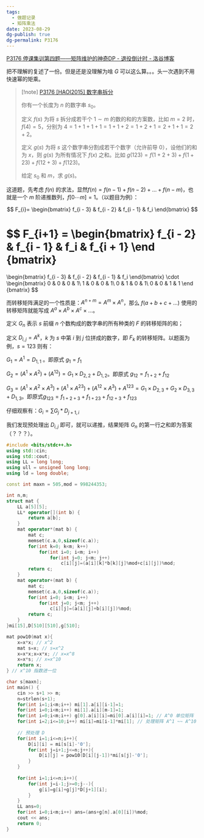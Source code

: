 ```yaml
---
tags:
  - 做题记录
  - 矩阵乘法
date: 2023-08-29
dg-publish: true
dg-permalink: P3176
---
```



[P3176 停课集训第四题——矩阵维护的神奇DP - 退役倒计时 - 洛谷博客](https://socialchikenpapapa.blog.luogu.org/solution-p3176)

把不理解的复述了一份。但是还是没理解为啥 $G$ 可以这么算。。。头一次遇到不用快速幂的矩乘。

> [!note] [P3176 [HAOI2015] 数字串拆分](https://www.luogu.com.cn/problem/P3176)
> 
> 你有一个长度为 $n$ 的数字串 $s_0$。
> 
> 定义 $f(s)$ 为将 $s$ 拆分成若干个 $1 \sim m$ 的数的和的方案数，比如 $m=2$ 时，$f(4)=5$，分别为 $4=1+1+1+1=1+1+2=1+2+1=2+1+1=2+2$。
> 
> 定义 $g(s)$ 为将 $s$ 这个数字串分割成若干个数字（允许前导 $0$），设他们的和为 $x$，则 $g(s)$ 为所有情况下 $f(x)$ 之和。比如 $g(123)=f(1+2+3)+f(1+23)+f(12+3)+f(123)$。
> 
> 给定 $s_0$ 和 $m$，求 $g(s)$。

这道题，先考虑 $f(n)$ 的求法，显然$f(n) = f(n-1) + f(n-2) + ... + f(n-m)$，也就是一个 $m$ 阶递推数列，$f[0\cdots m] = 1$。（以题目为例）：

$$
F_{i}=
\begin{bmatrix} 
f_{i - 3} & f_{i - 2} & f_{i - 1} & f_i
\end{bmatrix}
$$

$$
F_{i+1} = 
\begin{bmatrix}
f_{i - 2} & f_{i - 1} & f_i & f_{i + 1}
\end {bmatrix}
= 
\begin{bmatrix} 
f_{i - 3} & f_{i - 2} & f_{i - 1} & f_i
\end{bmatrix}
\cdot 
\begin{bmatrix}
0 & 0 & 0 & 1\\
1 & 0 & 0 & 1\\
0 & 1 & 0 & 1\\
0 & 0 & 1 & 1
\end {bmatrix}
$$

而转移矩阵满足的一个性质是：$A^{n+m}=A^m\times A^n$，那么 $f(a + b + c + ...)$ 使用的转移矩阵就能写成 $A^{a}\times A^{b}\times A^{c}\times ...$。

定义 $G_n$ 表示 $s$ 前缀 $n$ 个数构成的数字串的所有种类的 $F$ 的转移矩阵的和；

定义 $D_{i,j}=A^k$，$k$ 为 $s$ 中第 $i$ 到 $j$ 位拼成的数字，即 $F_k$ 的转移矩阵。以题面为例，$s=123$ 则有：

$G_1=A^1=D_{1,1}$ 。即原式 $g_1=f_1$

$G_2=(A^1\times A^2)+(A^{12})=G_1\times D_{2,2}+D_{1,2}$。即原式 $g_{12}=f_{1+2}+f_{12}$

$G_3=(A^1\times A^2\times A^3)+(A^1\times A^{23})+(A^{12}\times A^3)+A^{123}=G_1\times D_{2,3}+G_2\times D_{3,3}+D_{1,3}$。即原式$g_{123}=f_{1+2+3}+f_{1+23}+f_{12+3}+f_{123}$

仔细观察有：$G_i = \sum\limits G_j * D_{j + 1,i}$

我们发现预处理出 $D_{i,j}$ 即可，就可以递推，结果矩阵 $G_n$ 的第一行之和即为答案（？？？）。

```cpp
#include <bits/stdc++.h>
using std::cin;
using std::cout;
using LL = long long;
using ull = unsigned long long;
using ld = long double;

const int maxn = 505,mod = 998244353;

int n,m;
struct mat {
	LL a[5][5];
	LL* operator[](int b) {
		return a[b];
	}
	mat operator*(mat b) {
		mat c;
		memset(c.a,0,sizeof(c.a));
		for(int k=0; k<m; k++)
			for(int i=0; i<m; i++)
				for(int j=0; j<m; j++)
					c[i][j]=(a[i][k]*b[k][j]%mod+c[i][j])%mod;
		return c;
	}
	mat operator+(mat b) {
		mat c;
		memset(c.a,0,sizeof(c.a));
		for(int i=0; i<m; i++)
			for(int j=0; j<m; j++)
				c[i][j]=(a[i][j]+b[i][j])%mod;
		return c;
	}
}mi[15],D[510][510],g[510];

mat pow10(mat x){
	x=x*x; // x^2
	mat s=x; // s=x^2
	x=x*x;x=x*x; // x=x^8
	x=x*s; // x=x^10
	return x;
} // x^10 指数进一位 

char s[maxn];
int main() {
	cin >> s+1 >> m;
	n=strlen(s+1);
	for(int i=1;i<m;i++) mi[1].a[i][i-1]=1;
	for(int i=0;i<m;i++) mi[1].a[i][m-1]=1;
	for(int i=0;i<m;i++) g[0].a[i][i]=mi[0].a[i][i]=1; // A^0 单位矩阵 
	for(int i=2;i<=10;i++) mi[i]=mi[i-1]*mi[1]; // 处理矩阵 A^1 ~~ A^10
	
	// 预处理 D
	for(int i=1;i<=n;i++){
		D[i][i] = mi[s[i]-'0'];
		for(int j=i+1;j<=n;j++){
			D[i][j] = pow10(D[i][j-1])*mi[s[j]-'0'];
		}
	}
	
	for(int i=1;i<=n;i++){
		for(int j=i-1;j>=0;j--){
			g[i]=g[i]+g[j]*D[j+1][i];
		}
	}
	LL ans=0;
	for(int i=0;i<m;i++) ans=(ans+g[n].a[0][i])%mod;
	cout << ans;
	return 0;
}
```